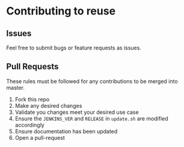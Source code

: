 # Contributing to reuse

## Issues

Feel free to submit bugs or feature requests as issues.

## Pull Requests

These rules must be followed for any contributions to be merged into master.

1. Fork this repo
1. Make any desired changes
1. Validate you changes meet your desired use case
1. Ensure the `JENKINS_VER` and `RELEASE` in `update.sh` are modified accordingly
1. Ensure documentation has been updated
1. Open a pull-request
